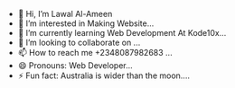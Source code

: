 - 👋 Hi, I’m Lawal Al-Ameen
- 👀 I’m interested in Making Website...
- 🌱 I’m currently learning Web Development At Kode10x...
- 💞️ I’m looking to collaborate on ...
- 📫 How to reach me +2348087982683 ...
- 😄 Pronouns: Web Developer...
- ⚡ Fun fact: Australia is wider than the moon....

<!---
ololade19/ololade19 is a ✨ special ✨ repository because its `README.md` (this file) appears on your GitHub profile.
You can click the Preview link to take a look at your changes.
--->
